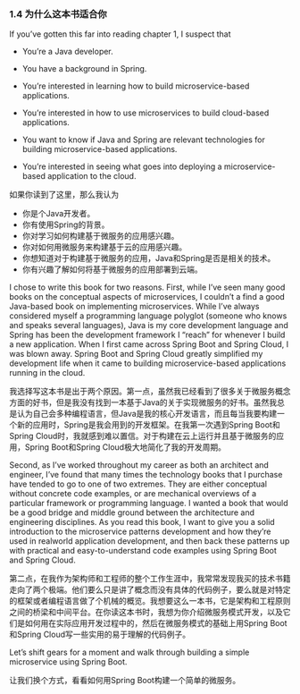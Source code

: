 ### 1.4 为什么这本书适合你

If you’ve gotten this far into reading chapter 1, I suspect that

* You’re a Java developer.

* You have a background in Spring.

* You’re interested in learning how to build microservice-based applications.

* You’re interested in how to use microservices to build cloud-based applications.

* You want to know if Java and Spring are relevant technologies for building microservice-based applications.

* You’re interested in seeing what goes into deploying a microservice-based application to the cloud.

如果你读到了这里，那么我认为

* 你是个Java开发者。
* 你有使用Spring的背景。
* 你对学习如何构建基于微服务的应用感兴趣。
* 你对如何用微服务来构建基于云的应用感兴趣。
* 你想知道对于构建基于微服务的应用，Java和Spring是否是相关的技术。
* 你有兴趣了解如何将基于微服务的应用部署到云端。

I chose to write this book for two reasons. First, while I’ve seen many good books on the conceptual aspects of microservices, I couldn’t a find a good Java-based book on implementing microservices. While I’ve always considered myself a programming language polyglot \(someone who knows and speaks several languages\), Java is my core development language and Spring has been the development framework I “reach” for whenever I build a new application. When I first came across Spring Boot and Spring Cloud, I was blown away. Spring Boot and Spring Cloud greatly simplified my development life when it came to building microservice-based applications running in the cloud.

我选择写这本书是出于两个原因。第一点，虽然我已经看到了很多关于微服务概念方面的好书，但是我没有找到一本基于Java的关于实现微服务的好书。虽然我总是认为自己会多种编程语言，但Java是我的核心开发语言，而且每当我要构建一个新的应用时，Spring是我会用到的开发框架。在我第一次遇到Spring Boot和Spring Cloud时，我就感到难以置信。对于构建在云上运行并且基于微服务的应用，Spring Boot和Spring Cloud极大地简化了我的开发周期。

Second, as I’ve worked throughout my career as both an architect and engineer, I’ve found that many times the technology books that I purchase have tended to go to one of two extremes. They are either conceptual without concrete code examples, or are mechanical overviews of a particular framework or programming language. I wanted a book that would be a good bridge and middle ground between the architecture and engineering disciplines. As you read this book, I want to give you a solid introduction to the microservice patterns development and how they’re used in realworld application development, and then back these patterns up with practical and easy-to-understand code examples using Spring Boot and Spring Cloud.

第二点，在我作为架构师和工程师的整个工作生涯中，我常常发现我买的技术书籍走向了两个极端。他们要么只是讲了概念而没有具体的代码例子，要么就是对特定的框架或者编程语言做了个机械的概览。我想要这么一本书，它是架构和工程原则之间的桥梁和中间平台。在你读这本书时，我想为你介绍微服务模式开发，以及它们是如何用在实际应用开发过程中的，然后在微服务模式的基础上用Spring Boot和Spring Cloud写一些实用的易于理解的代码例子。

Let’s shift gears for a moment and walk through building a simple microservice using Spring Boot.

让我们换个方式，看看如何用Spring Boot构建一个简单的微服务。

